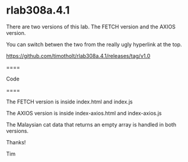 # rlab308a.4.1

There are two versions of this lab.  The FETCH version and the AXIOS version.

You can switch betwen the two from the really ugly hyperlink at the top.

https://github.com/timotholt/rlab308a.4.1/releases/tag/v1.0

====

Code

====

The FETCH version is inside index.html and index.js

The AXIOS version is inside index-axios.html and index-axios.js



The Malaysian cat data that returns an empty array is handled in both versions.

Thanks!

Tim
